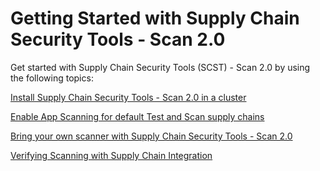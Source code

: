 # Getting Started with Supply Chain Security Tools - Scan 2.0

Get started with Supply Chain Security Tools (SCST) - Scan 2.0 by using the following topics:

[Install Supply Chain Security Tools - Scan 2.0 in a cluster](./install-app-scanning.hbs.md)

[Enable App Scanning for default Test and Scan supply chains](./integrate-app-scanning.hbs.md)

[Bring your own scanner with Supply Chain Security Tools - Scan 2.0](./bring-your-own-scanner.hbs.md)

[Verifying Scanning with Supply Chain Integration](./verify-app-scanning-supply-chain.hbs.md)
